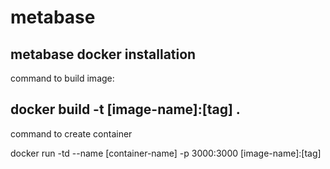 # metabase
metabase docker installation
-----------------------------------------------------------------------------------------------------------------------------------------------------------------------------------

command to build image:

docker build -t [image-name]:[tag] .
-----------------------------------------------------------------------------------------------------------------------------------------------------------------------------------
command to create container
  
docker run -td --name [container-name] -p 3000:3000 [image-name]:[tag]
